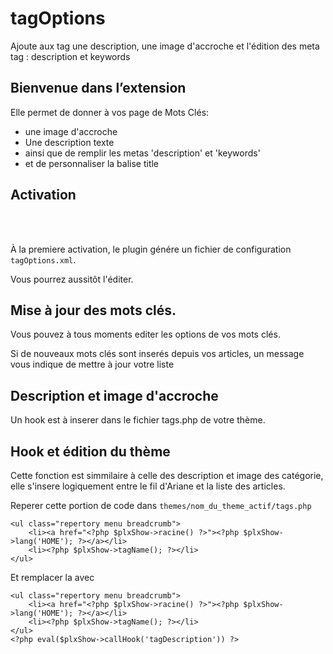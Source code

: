 # tagOptions
Ajoute aux tag une description, une image d'accroche et l'édition des meta tag : description et keywords


<div role="tabpanel" id="tab1" class="tabpanel">
					<h2>Bienvenue dans l’extension</h2>
					<p>Elle permet de donner à vos page de Mots Clés:</p>
					<ul>
						<li> une image d'accroche</li>
						<li> Une description texte</li>
						<li> ainsi que de remplir les metas 'description' et 'keywords'</li>
					<li> et de personnaliser la balise title</li></ul>
				</div>	
				<div role="tabpanel" id="tab2" class="tabpanel hidden title">
					<h2>Activation</h2>
					<p><br><br></p>
					<p>&Agrave; la premiere activation, le plugin génére un fichier de configuration <code>tagOptions.xml</code>.</p>
					<p>Vous pourrez aussitôt l'éditer.</p>
				</div>		
				<div role="tabpanel" id="tabUpdate" class="tabpanel hidden">
					<h2>Mise à jour des mots clés.</h2>
					<p>Vous pouvez à tous moments editer les options de vos mots clés.</p>
					<p>Si de nouveaux mots clés sont inserés depuis vos articles, un message vous indique de mettre à jour votre liste</p>
				</div>			
				<div role="tabpanel" id="tabTemplate" class="tabpanel title hidden">
					<h2>Description et image d'accroche</h2>
					<p>Un hook est à inserer dans le fichier tags.php de votre thème.</p>
				</div>				
				<div role="tabpanel" id="tabHooked" class="tabpanel hidden">
					<h2>Hook et édition du thème</h2>
					<p>Cette fonction est simmilaire à celle des description et image des catégorie, elle s'insere logiquement entre le fil d'Ariane et la liste des articles.
					</p>
					<p>Reperer cette portion de code dans <code>themes/nom_du_theme_actif/tags.php</code></p>
					<pre><code>&lt;ul class="repertory menu breadcrumb">
    &lt;li>&lt;a href="&lt;?php $plxShow->racine() ?>">&lt;?php $plxShow->lang('HOME'); ?>&lt;/a>&lt;/li>
    &lt;li>&lt;?php $plxShow->tagName(); ?>&lt;/li>
&lt;/ul></code></pre>
					<p>Et remplacer la avec </p>
					<pre><code>&lt;ul class="repertory menu breadcrumb">
    &lt;li>&lt;a href="&lt;?php $plxShow->racine() ?>">&lt;?php $plxShow->lang('HOME'); ?>&lt;/a>&lt;/li>
    &lt;li>&lt;?php $plxShow->tagName(); ?>&lt;/li>
&lt;/ul>
&lt;?php eval($plxShow->callHook('tagDescription')) ?></code></pre>
				</div>		
